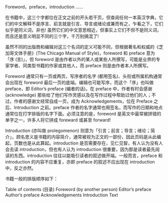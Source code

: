 Foreword，preface，introduction ……

在书籍中，这三个字都位在正文之前的开头若干页，但查阅任何一本英汉字典，它们的中文解释不是序言、前言就是引言、导言或绪论或兼而有之，乍看之下，它们似乎是同义词，非也! 虽然它们的中文意思相近，但事实上它们不但不是同义词，而且还是意义明显不同的三个字，千万别搞混了!

虽然不同的出版商和编辑对这三个名词的定义可能不同，但根据著名和权威的《芝加哥文体手册》(The Chicago Manual of Style)，foreword 和 preface 意为「序 (言)」，但 foreword 是由作者以外的某人或某些人所撰写，可能是业界的专家学者、同类型书籍的作家或其他人，而 preface 则是由作者本人所撰写。

Foreword 通常只有一页或两页，写序者的名字 (都用签名)、头衔或所属机构通常会出现在 foreword 最后一页的底端。编辑也可能写序，而这个「序」也叫做 preface，即 Editor’s preface (编者的话)。在 preface 中，作者有时会感谢 (acknowledge) 那些给了他们写作灵感以及在写作过程中帮助过他们的人；不过，作者的感谢文经常自成一页，成为 Acknowledgements，位在 Preface 之后、Introduction 之前。preface 作者的名字通常也用签名，而写作的日期和地点通常位在打字排版的名字下面。必须注意的是，foreword 是英文中最常被拼错的单字之一，许多人将它拼成 foreward 或甚至 forward!

Introduction (亦叫做 prolegomenon) 则意为「引言；前言；导言；绪论；简介」，顾名思义是书籍的内容简介，通常被视为正文的一部份，因此页码是从此编起，页数也是从此算起。introduction 是否需要存在，见仁见智，有人认为没有人会去读 introduction，但也有人认为 introduction 很重要，因为那是读者最先阅读的东西。introduction 往往以能吸引读者的叙述做开端。一般而言，preface 和 introduction 的内容不应重复，亦即 preface 的叙述不应出现在 introduction 中，反之亦然。

书籍一般的排版顺序如下：

Table of contents (目录)
Foreword (by another person)
Editor’s preface
Author’s preface
Acknowledgements
Introduction
Text



